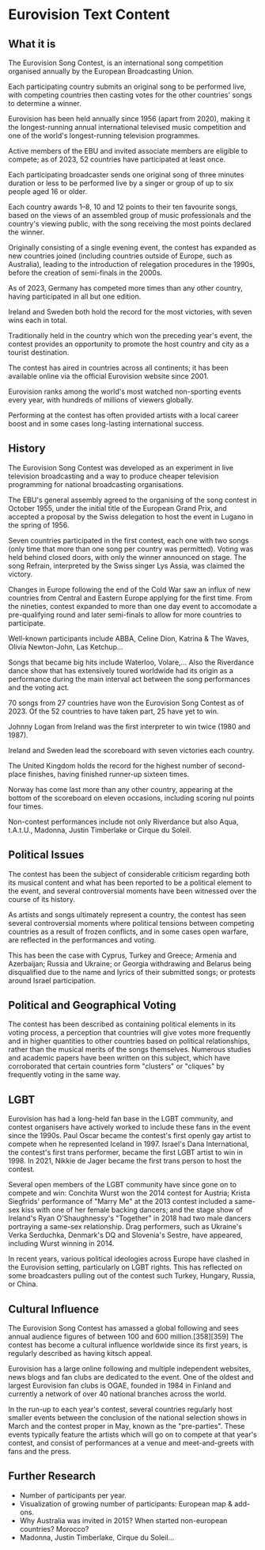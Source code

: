 # Eurovision Text Content

## What it is

The Eurovision Song Contest, is an international song competition organised annually by the European Broadcasting Union.

Each participating country submits an original song to be performed live, with competing countries then casting votes for the other countries' songs to determine a winner.

Eurovision has been held annually since 1956 (apart from 2020), making it the longest-running annual international televised music competition and one of the world's longest-running television programmes.

Active members of the EBU and invited associate members are eligible to compete; as of 2023, 52 countries have participated at least once.

Each participating broadcaster sends one original song of three minutes duration or less to be performed live by a singer or group of up to six people aged 16 or older.

Each country awards 1–8, 10 and 12 points to their ten favourite songs, based on the views of an assembled group of music professionals and the country's viewing public, with the song receiving the most points declared the winner.

Originally consisting of a single evening event, the contest has expanded as new countries joined (including countries outside of Europe, such as Australia), leading to the introduction of relegation procedures in the 1990s, before the creation of semi-finals in the 2000s.

As of 2023, Germany has competed more times than any other country, having participated in all but one edition.

Ireland and Sweden both hold the record for the most victories, with seven wins each in total.

Traditionally held in the country which won the preceding year's event, the contest provides an opportunity to promote the host country and city as a tourist destination.

The contest has aired in countries across all continents; it has been available online via the official Eurovision website since 2001.

Eurovision ranks among the world's most watched non-sporting events every year, with hundreds of millions of viewers globally.

Performing at the contest has often provided artists with a local career boost and in some cases long-lasting international success.

## History

The Eurovision Song Contest was developed as an experiment in live television broadcasting and a way to produce cheaper television programming for national broadcasting organisations.

The EBU's general assembly agreed to the organising of the song contest in October 1955, under the initial title of the European Grand Prix, and accepted a proposal by the Swiss delegation to host the event in Lugano in the spring of 1956.

Seven countries participated in the first contest, each one with two songs (only time that more than one song per country was permitted). Voting was held behind closed doors, with only the winner announced on stage. The song Refrain, interpreted by the Swiss singer Lys Assia, was claimed the victory.

 Changes in Europe following the end of the Cold War saw an influx of new countries from Central and Eastern Europe applying for the first time. From the nineties, contest expanded to more than one day event to accomodate a pre-qualifying round and later semi-finals to allow for more countries to participate.

Well-known participants include ABBA, Celine Dion, Katrina & The Waves, Olivia Newton-John, Las Ketchup...

Songs that became big hits include Waterloo, Volare,...
Also the Riverdance dance show that has extensively toured worldwide had its origin as a performance during the main interval act between the song performances and the voting act.

70 songs from 27 countries have won the Eurovision Song Contest as of 2023. Of the 52 countries to have taken part, 25 have yet to win.

Johnny Logan from Ireland was the first interpreter to win twice (1980 and 1987).

Ireland and Sweden lead the scoreboard with seven victories each country.

The United Kingdom holds the record for the highest number of second-place finishes, having finished runner-up sixteen times.

Norway has come last more than any other country, appearing at the bottom of the scoreboard on eleven occasions, including scoring nul points four times.

Non-contest performances include not only Riverdance but also Aqua, t.A.t.U., Madonna, Justin Timberlake or Cirque du Soleil.

## Political Issues

The contest has been the subject of considerable criticism regarding
both its musical content and what has been reported to be a political
element to the event, and several controversial moments have been
witnessed over the course of its history.

As artists and songs ultimately represent a country, the contest has seen several controversial moments where political tensions between competing countries as a result of frozen conflicts, and in some cases open warfare, are reflected in the performances and voting.

This has been the case with Cyprus, Turkey and Greece; Armenia and Azerbaijan; Russia and Ukraine; or Georgia withdrawing and Belarus being disqualified due to the name and lyrics of their submitted songs; or protests around Israel participation.

## Political and Geographical Voting

The contest has been described as containing political elements in its voting process, a perception that countries will give votes more frequently and in higher quantities to other countries based on political relationships, rather than the musical merits of the songs themselves. Numerous studies and academic papers have been written on this subject, which have corroborated that certain countries form "clusters" or "cliques" by frequently voting in the same way.

## LGBT

Eurovision has had a long-held fan base in the LGBT community, and contest organisers have actively worked to include these fans in the event since the 1990s. Paul Oscar became the contest's first openly gay artist to compete when he represented Iceland in 1997. Israel's Dana International, the contest's first trans performer, became the first LGBT artist to win in 1998. In 2021, Nikkie de Jager became the first trans person to host the contest.

Several open members of the LGBT community have since gone on to compete and win: Conchita Wurst won the 2014 contest for Austria; Krista Siegfrids' performance of "Marry Me" at the 2013 contest included a same-sex kiss with one of her female backing dancers; and the stage show of Ireland's Ryan O'Shaughnessy's "Together" in 2018 had two male dancers portraying a same-sex relationship. Drag performers, such as Ukraine's Verka Serduchka, Denmark's DQ and Slovenia's Sestre, have appeared, including Wurst winning in 2014.

In recent years, various political ideologies across Europe have clashed in the Eurovision setting, particularly on LGBT rights. This has reflected on some broadcasters pulling out of the contest such Turkey, Hungary, Russia, or China.

## Cultural Influence

The Eurovision Song Contest has amassed a global following and sees annual audience figures of between 100 and 600 million.[358][359] The contest has become a cultural influence worldwide since its first years, is regularly described as having kitsch appeal.

Eurovision has a large online following and multiple independent websites, news blogs and fan clubs are dedicated to the event. One of the oldest and largest Eurovision fan clubs is OGAE, founded in 1984 in Finland and currently a network of over 40 national branches across the world.

In the run-up to each year's contest, several countries regularly host smaller events between the conclusion of the national selection shows in March and the contest proper in May, known as the "pre-parties". These events typically feature the artists which will go on to compete at that year's contest, and consist of performances at a venue and meet-and-greets with fans and the press.

## Further Research

- Number of participants per year.
- Visualization of growing number of participants: European map & add-ons.
- Why Australia was invited in 2015? When started non-european countries? Morocco?
- Madonna, Justin Timberlake, Cirque du Soleil...
